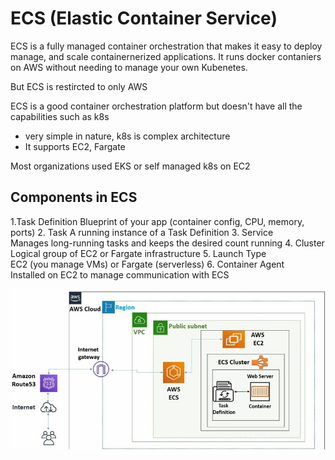 #  ECS (Elastic Container Service)

ECS is a fully managed container orchestration that makes it easy to deploy manage, and scale containernerized applications. It runs docker contaniers on AWS without needing to manage your own Kubenetes.

But ECS is restircted to only AWS

ECS is a good container orchestration platform but doesn't have all the capabilities such as k8s

- very simple in nature, k8s is complex architecture
- It supports EC2, Fargate

Most organizations used EKS or self managed k8s on EC2

## Components in ECS

1.Task Definition
Blueprint of your app (container config, CPU, memory, ports)
2. Task	
A running instance of a Task Definition
3. Service	
Manages long-running tasks and keeps the desired count running
4. Cluster	
Logical group of EC2 or Fargate infrastructure
5. Launch Type	
EC2 (you manage VMs) or Fargate (serverless)
6. Container Agent	
Installed on EC2 to manage communication with ECS

![ECS-Diagram](images/ECS.jpeg)